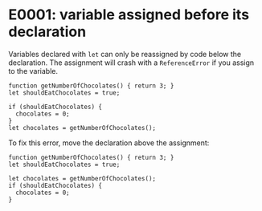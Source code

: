 # E0001: variable assigned before its declaration

Variables declared with `let` can only be reassigned by code below the
declaration. The assignment will crash with a `ReferenceError` if you assign to
the variable.

    function getNumberOfChocolates() { return 3; }
    let shouldEatChocolates = true;

    if (shouldEatChocolates) {
      chocolates = 0;
    }
    let chocolates = getNumberOfChocolates();

To fix this error, move the declaration above the assignment:

    function getNumberOfChocolates() { return 3; }
    let shouldEatChocolates = true;

    let chocolates = getNumberOfChocolates();
    if (shouldEatChocolates) {
      chocolates = 0;
    }

